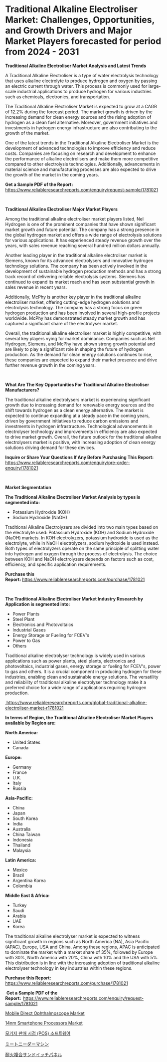 <p><h1>Traditional Alkaline Electroliser Market: Challenges, Opportunities, and Growth Drivers and Major Market Players forecasted for period from 2024 - 2031</h1></p><p><strong>Traditional Alkaline Electroliser Market Analysis and Latest Trends</strong></p>
<p><p>A Traditional Alkaline Electroliser is a type of water electrolysis technology that uses alkaline electrolyte to produce hydrogen and oxygen by passing an electric current through water. This process is commonly used for large-scale industrial applications to produce hydrogen for various industries such as chemicals, electronics, and transportation.</p><p>The Traditional Alkaline Electroliser Market is expected to grow at a CAGR of 12.2% during the forecast period. The market growth is driven by the increasing demand for clean energy sources and the rising adoption of hydrogen as a clean fuel alternative. Moreover, government initiatives and investments in hydrogen energy infrastructure are also contributing to the growth of the market.</p><p>One of the latest trends in the Traditional Alkaline Electroliser Market is the development of advanced technologies to improve efficiency and reduce costs. Companies are focusing on research and development to enhance the performance of alkaline electrolisers and make them more competitive compared to other electrolysis technologies. Additionally, advancements in material science and manufacturing processes are also expected to drive the growth of the market in the coming years.</p></p>
<p><strong>Get a Sample PDF of the Report:&nbsp;</strong> <a href="https://www.reliableresearchreports.com/enquiry/request-sample/1781021">https://www.reliableresearchreports.com/enquiry/request-sample/1781021</a></p>
<p>&nbsp;</p>
<p><strong>Traditional Alkaline Electroliser Major Market Players</strong></p>
<p><p>Among the traditional alkaline electroliser market players listed, Nel Hydrogen is one of the prominent companies that have shown significant market growth and future potential. The company has a strong presence in the global hydrogen market and offers a wide range of electrolysis solutions for various applications. It has experienced steady revenue growth over the years, with sales revenue reaching several hundred million dollars annually.</p><p>Another leading player in the traditional alkaline electroliser market is Siemens, known for its advanced electrolysers and innovative hydrogen technology solutions. The company has been actively involved in the development of sustainable hydrogen production methods and has a strong track record of delivering reliable electrolysis systems. Siemens has continued to expand its market reach and has seen substantial growth in sales revenue in recent years.</p><p>Additionally, McPhy is another key player in the traditional alkaline electroliser market, offering cutting-edge hydrogen solutions and electrolysis technology. The company has a strong focus on green hydrogen production and has been involved in several high-profile projects worldwide. McPhy has demonstrated steady market growth and has captured a significant share of the electrolyser market.</p><p>Overall, the traditional alkaline electroliser market is highly competitive, with several key players vying for market dominance. Companies such as Nel Hydrogen, Siemens, and McPhy have shown strong growth potential and are likely to play a significant role in shaping the future of hydrogen production. As the demand for clean energy solutions continues to rise, these companies are expected to expand their market presence and drive further revenue growth in the coming years.</p></p>
<p>&nbsp;</p>
<p><strong>What Are The Key Opportunities For Traditional Alkaline Electroliser Manufacturers?</strong></p>
<p><p>The traditional alkaline electrolysers market is experiencing significant growth due to increasing demand for renewable energy sources and the shift towards hydrogen as a clean energy alternative. The market is expected to continue expanding at a steady pace in the coming years, driven by government initiatives to reduce carbon emissions and investments in hydrogen infrastructure. Technological advancements in electrolyser technology and improvements in efficiency are also expected to drive market growth. Overall, the future outlook for the traditional alkaline electrolysers market is positive, with increasing adoption of clean energy solutions driving demand for these devices.</p></p>
<p><strong>Inquire or Share Your Questions If Any Before Purchasing This Report:</strong> <a href="https://www.reliableresearchreports.com/enquiry/pre-order-enquiry/1781021">https://www.reliableresearchreports.com/enquiry/pre-order-enquiry/1781021</a></p>
<p>&nbsp;</p>
<p><strong>Market Segmentation</strong></p>
<p><strong>The Traditional Alkaline Electroliser Market Analysis by types is segmented into:</strong></p>
<p><ul><li>Potassium Hydroxide (KOH)</li><li>Sodium Hydroxide (NaOH)</li></ul></p>
<p><p>Traditional Alkaline Electrolyzers are divided into two main types based on the electrolyte used: Potassium Hydroxide (KOH) and Sodium Hydroxide (NaOH) markets. In KOH electrolyzers, potassium hydroxide is used as the electrolyte, while in NaOH electrolyzers, sodium hydroxide is used instead. Both types of electrolyzers operate on the same principle of splitting water into hydrogen and oxygen through the process of electrolysis. The choice between KOH and NaOH electrolyzers depends on factors such as cost, efficiency, and specific application requirements.</p></p>
<p><strong>Purchase this Report:&nbsp;</strong><a href="https://www.reliableresearchreports.com/purchase/1781021">https://www.reliableresearchreports.com/purchase/1781021</a></p>
<p>&nbsp;</p>
<p><strong>The Traditional Alkaline Electroliser Market Industry Research by Application is segmented into:</strong></p>
<p><ul><li>Power Plants</li><li>Steel Plant</li><li>Electronics and Photovoltaics</li><li>Industrial Gases</li><li>Energy Storage or Fueling for FCEV's</li><li>Power to Gas</li><li>Others</li></ul></p>
<p><p>Traditional alkaline electrolyser technology is widely used in various applications such as power plants, steel plants, electronics and photovoltaics, industrial gases, energy storage or fueling for FCEV's, power to gas and others. It is a crucial component in producing hydrogen for these industries, enabling clean and sustainable energy solutions. The versatility and reliability of traditional alkaline electrolyser technology make it a preferred choice for a wide range of applications requiring hydrogen production.</p></p>
<p><a href="https://www.reliableresearchreports.com/global-traditional-alkaline-electroliser-market-r1781021">&nbsp;https://www.reliableresearchreports.com/global-traditional-alkaline-electroliser-market-r1781021</a></p>
<p><strong>In terms of Region, the Traditional Alkaline Electroliser Market Players available by Region are:</strong></p>
<p>
    <p> <strong> North America: </strong>
        <ul>
            <li>United States</li>
            <li>Canada</li>
        </ul>
        </p> 
    <p> <strong> Europe: </strong>
        <ul>
            <li>Germany</li>
            <li>France</li>
            <li>U.K.</li>
            <li>Italy</li>
            <li>Russia</li>
        </ul>
        </p> 
    <p> <strong> Asia-Pacific: </strong>
        <ul>
            <li>China</li>
            <li>Japan</li>
            <li>South Korea</li>
            <li>India</li>
            <li>Australia</li>
            <li>China Taiwan</li>
            <li>Indonesia</li>
            <li>Thailand</li>
            <li>Malaysia</li>
        </ul>
        </p> 
    <p> <strong> Latin America: </strong>
        <ul>
            <li>Mexico</li>
            <li>Brazil</li>
            <li>Argentina Korea</li>
            <li>Colombia</li>
        </ul>
        </p> 
    <p> <strong> Middle East & Africa: </strong>
        <ul>
            <li>Turkey</li>
            <li>Saudi</li>
            <li>Arabia</li>
            <li>UAE</li>
            <li>Korea</li>
        </ul>
    </p>
    </p>
<p><p>The traditional alkaline electrolyser market is expected to witness significant growth in regions such as North America (NA), Asia Pacific (APAC), Europe, USA and China. Among these regions, APAC is anticipated to dominate the market with a market share of 35%, followed by Europe with 30%, North America with 20%, China with 10% and the USA with 5%. This distribution is in line with the increasing adoption of traditional alkaline electrolyser technology in key industries within these regions.</p></p>
<p><strong>Purchase this Report: </strong><a href="https://www.reliableresearchreports.com/purchase/1781021">https://www.reliableresearchreports.com/purchase/1781021</a></p>
<p>&nbsp;<strong>Get a Sample PDF of the Report:&nbsp;&nbsp;</strong><a href="https://www.reliableresearchreports.com/enquiry/request-sample/1781021">https://www.reliableresearchreports.com/enquiry/request-sample/1781021</a></p>
<p><strong></strong></p>
<p><p><a href="https://github.com/timeliteaut/Market-Research-Report-List-3/blob/main/mobile-direct-ophthalmoscope-market.md">Mobile Direct Ophthalmoscope Market</a></p><p><a href="https://issuu.com/reportprime-2/docs/14nm-smartphone-processors-market-size-2030.pptx">14nm Smartphone Processors Market</a></p><p><a href="https://medium.com/@dashawnrempel/%EB%AA%A8%EA%B8%B0%EC%A7%80-%ED%8F%AC%EC%9D%B8%ED%8A%B8-%EC%98%A4%EB%B8%8C-%EC%84%B8%EC%9D%BC-pos-%EC%86%8C%ED%94%84%ED%8A%B8%EC%9B%A8%EC%96%B4-%EC%8B%9C%EC%9E%A5-%EB%8F%99%ED%96%A5-%EB%B0%8F-%EC%8B%9C%EC%9E%A5-%EB%B6%84%EC%84%9D%EC%9D%80-2024-2031%EB%85%84%EC%9D%84-%EB%8C%80%EC%83%81%EC%9C%BC%EB%A1%9C-%EC%98%88%EC%B8%A1%EB%90%98%EC%97%88%EC%8A%B5%EB%8B%88%EB%8B%A4-56f9f3702660">모기지 판매 시점 (POS) 소프트웨어</a></p><p><a href="https://github.com/bevdtkn4419963/Market-Research-Report-List-2/blob/main/6651147104754.md">ミートニーダーマシン</a></p><p><a href="https://medium.com/@thomassandoval55/%E7%81%AB%E7%81%BD%E7%AD%89%E7%B4%9A%E5%90%88%E6%88%90%E3%82%B5%E3%83%B3%E3%83%89%E3%82%A4%E3%83%83%E3%83%81%E3%83%91%E3%83%8D%E3%83%AB%E5%B8%82%E5%A0%B4-%E7%A8%AE%E9%A1%9E-%E3%82%A2%E3%83%97%E3%83%AA%E3%82%B1%E3%83%BC%E3%82%B7%E3%83%A7%E3%83%B3-%E3%81%8A%E3%82%88%E3%81%B3%E5%9C%B0%E7%90%86%E3%81%AB%E3%82%88%E3%82%8B%E5%8C%85%E6%8B%AC%E7%9A%84%E8%A9%95%E4%BE%A1-7437af279641">耐火複合サンドイッチパネル</a></p></p>